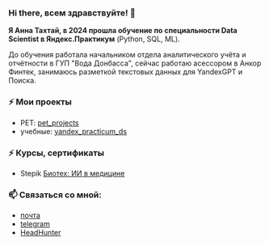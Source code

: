 ### Hi there, всем здравствуйте! 👋
**Я Анна Тахтай, в 2024 прошла обучение по специальности Data Scientist в Яндекс.Практикум** (Python, SQL, ML).

До обучения работала начальником отдела аналитического учёта и отчётности в ГУП "Вода Донбасса", сейчас работаю асессором в Анкор Финтек, занимаюсь разметкой текстовых данных для YandexGPT и Поиска.

### ⚡ Мои проекты 
- PET: [pet_projects](https://github.com/anet28/pet_projects)
- учебные: [yandex_practicum_ds](https://github.com/anet28/yandex_practicum_ds)

### ⚡ Курсы, сертификаты
- Stepik [Биотех: ИИ в медицине](https://stepik.org/cert/2435108)

### 📫 Связаться со мной:
- [почта](mailto:anettx28@yandex.ru)
- [telegram](https://t.me/Anet_tx)
- [HeadHunter](https://donetsk.hh.ru/resume/ff57f96dff0c64ab100039ed1f36394f617370)
